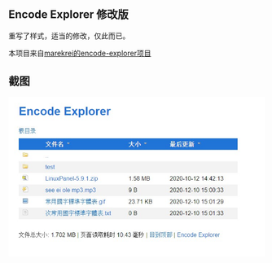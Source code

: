 ## Encode Explorer 修改版

重写了样式，适当的修改，仅此而已。

本项目来自[marekrei的encode-explorer项目](https://github.com/marekrei/encode-explorer)

## 截图

![preview](./preview/Snipaste_2020-12-10_15-02-44.jpg)
